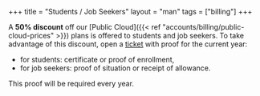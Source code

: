 +++
title = "Students / Job Seekers"
layout = "man"
tags = ["billing"]
+++

A **50% discount** off our [Public Cloud]({{< ref "accounts/billing/public-cloud-prices" >}}) plans is offered to students and job seekers. To take advantage of this discount, open a [ticket](https://admin.alwaysdata.com/support/add/) with proof for the current year:

- for students: certificate or proof of enrollment,
- for job seekers: proof of situation or receipt of allowance.

This proof will be required every year.
